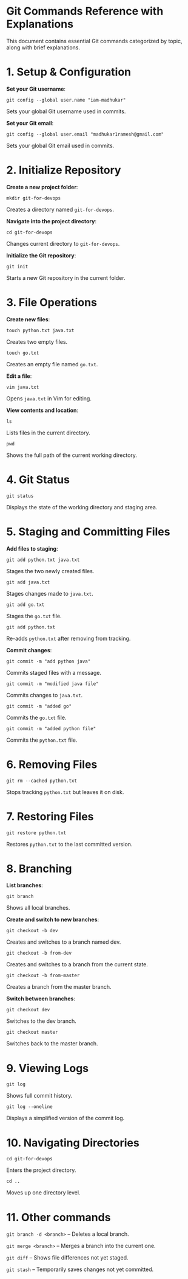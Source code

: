 # Git Commands Reference with Explanations
This document contains essential Git commands categorized by topic, along with brief explanations.

# 1. Setup & Configuration

**Set your Git username**:

`git config --global user.name "iam-madhukar"`

Sets your global Git username used in commits.

**Set your Git email**:

`git config --global user.email "madhukar1ramesh@gmail.com"`

Sets your global Git email used in commits.

# 2. Initialize Repository

**Create a new project folder**:

`mkdir git-for-devops`

Creates a directory named `git-for-devops`.

**Navigate into the project directory**:

`cd git-for-devops`

Changes current directory to `git-for-devops`.

**Initialize the Git repository**:

`git init`

Starts a new Git repository in the current folder.

# 3. File Operations

**Create new files**:

`touch python.txt java.txt`

Creates two empty files.

`touch go.txt`

Creates an empty file named `go.txt`.

**Edit a file**:

`vim java.txt`

Opens `java.txt` in Vim for editing.

**View contents and location**:

`ls`

Lists files in the current directory.

`pwd`

Shows the full path of the current working directory.


# 4. Git Status

`git status`

Displays the state of the working directory and staging area.

# 5. Staging and Committing Files

**Add files to staging**:

`git add python.txt java.txt`

Stages the two newly created files.

`git add java.txt`

Stages changes made to `java.txt`.

`git add go.txt`

Stages the `go.txt` file.

`git add python.txt`

Re-adds `python.txt` after removing from tracking.

**Commit changes**:

`git commit -m "add python java"`

Commits staged files with a message.

`git commit -m "modified java file"`

Commits changes to `java.txt`.

`git commit -m "added go"`

Commits the `go.txt` file.

`git commit -m "added python file"`

Commits the `python.txt` file.

# 6. Removing Files

`git rm --cached python.txt`

Stops tracking `python.txt` but leaves it on disk.

# 7. Restoring Files

`git restore python.txt`

Restores `python.txt` to the last committed version.

# 8. Branching

**List branches**:

`git branch`

Shows all local branches.

**Create and switch to new branches**:

`git checkout -b dev`

Creates and switches to a branch named dev.

`git checkout -b from-dev`

Creates and switches to a branch from the current state.

`git checkout -b from-master`

Creates a branch from the master branch.

**Switch between branches**:

`git checkout dev`

Switches to the dev branch.

`git checkout master`

Switches back to the master branch.


# 9. Viewing Logs

`git log`

Shows full commit history.

`git log --oneline`

Displays a simplified version of the commit log.

# 10. Navigating Directories

`cd git-for-devops`

Enters the project directory.

`cd ..`

Moves up one directory level.

# 11. Other commands

`git branch -d <branch>` – Deletes a local branch.

`git merge <branch>` – Merges a branch into the current one.

`git diff` – Shows file differences not yet staged.

`git stash` – Temporarily saves changes not yet committed.
